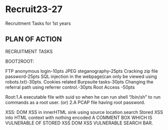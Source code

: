 # Recruit23-27
Recruitment Tasks for 1st years 

## PLAN OF ACTION ##

RECRUITMENT TASKS

BOOT2ROOT:

FTP anonymous login-10pts
JPEG steganography-25pts
Cracking zip file password-25pts
SQL injection in the webpage(can only be viewed using robots.txt)-30pts.
Cookies related Burpsuite tasks-30pts
Changing the referral path using referrer control.-30pts
Root Access -50pts

Root:1.A executable file with suid so when he can run shell “/bin/sh” to run commands as a root user.
(or)
2.A PCAP file having root password.



XSS:
 DOM XSS in innerHTML sink using source location.search
Stored XSS into HTML context with nothing encoded
A COMMENT BOX WHICH IS VULNERABLE OF STORED XSS
DOM XSS VULNERABLE SEARCH BAR.
